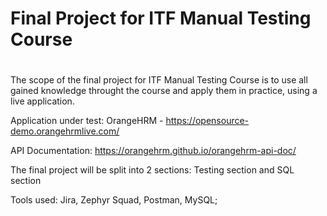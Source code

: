 # <h1>Final Project for ITF Manual Testing Course<h1/>
The scope of the final project for ITF Manual Testing Course is to use all gained knowledge throught the course and apply them in practice, using a live application.

Application under test: OrangeHRM - https://opensource-demo.orangehrmlive.com/

API Documentation: https://orangehrm.github.io/orangehrm-api-doc/

The final project will be split into 2 sections: Testing section and SQL section
  
Tools used: Jira, Zephyr Squad, Postman, MySQL;
